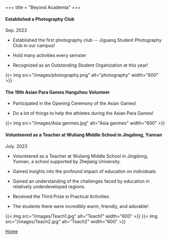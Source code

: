 +++
title = "Beyond Academia"
+++

#### Established a Photography Club

Sep. 2023

- Established the first photography club -- Jiguang Student Photography Club in our campus!

- Hold many activities every semster

- Recognized as an Outstanding Student Organization at this year!

{{< img src="/images/photography.png" alt="photography" width="600" >}}

#### The 19th Asian Para Games Hangzhou Volunteer

- Participated in the Opening Ceremony of the Asian Games!

- Do a lot of things to help the athletes during the Asian Para Games!

{{< img src="/images/Asia ganmes.jpg" alt="Asia ganmes" width="600" >}}

#### Volunteered as a Teacher at Wuliang Middle School in Jingdong, Yunnan

July. 2023

- Volunteered as a Teacher at Wuliang Middle School in Jingdong, Yunnan, a school supported by Zhejiang University.

- Gained insights into the profound impact of education on individuals.

- Gained an understanding of the challenges faced by education in relatively underdeveloped regions.

- Received the Third Prize in Practical Activities.

- The students there were incredibly warm, friendly, and adorable!

{{< img src="/images/Teach1.jpg" alt="Teach1" width="600" >}}
{{< img src="/images/Teach2.jpg" alt="Teach2" width="600" >}}
&nbsp;

[Home](/)
